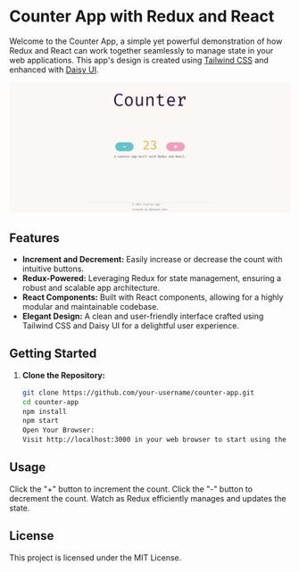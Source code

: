 # Counter App with Redux and React

Welcome to the Counter App, a simple yet powerful demonstration of how Redux and React can work together seamlessly to manage state in your web applications. This app's design is created using [Tailwind CSS](https://tailwindcss.com/) and enhanced with [Daisy UI](https://daisyui.com/).

![Counter App Screenshot](./screenshot.png)


## Features

- **Increment and Decrement:** Easily increase or decrease the count with intuitive buttons.
- **Redux-Powered:** Leveraging Redux for state management, ensuring a robust and scalable app architecture.
- **React Components:** Built with React components, allowing for a highly modular and maintainable codebase.
- **Elegant Design:** A clean and user-friendly interface crafted using Tailwind CSS and Daisy UI for a delightful user experience.

## Getting Started

1. **Clone the Repository:**

   ```bash
   git clone https://github.com/your-username/counter-app.git
   cd counter-app
   npm install
   npm start
   Open Your Browser:
   Visit http://localhost:3000 in your web browser to start using the Counter App.

## Usage
Click the "+" button to increment the count.
Click the "-" button to decrement the count.
Watch as Redux efficiently manages and updates the state.

## License
This project is licensed under the MIT License.


